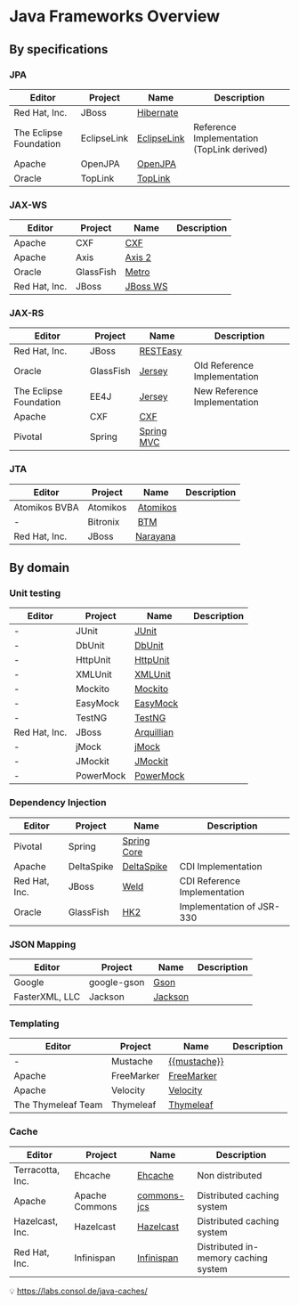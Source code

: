 # Java Frameworks Overview

## By specifications

### JPA

| Editor | Project | Name | Description |
|--------|---------|------|-------------|
| Red Hat, Inc. | JBoss | [Hibernate](http://hibernate.org/) | |
| The Eclipse Foundation | EclipseLink | [EclipseLink](http://www.eclipse.org/eclipselink/) | Reference Implementation (TopLink derived) |
| Apache | OpenJPA | [OpenJPA](http://openjpa.apache.org/) | |
| Oracle | TopLink | [TopLink](http://www.oracle.com/technetwork/middleware/toplink/overview/index-089172.html) | |

### JAX-WS

| Editor | Project | Name | Description |
|--------|---------|------|-------------|
| Apache | CXF | [CXF](http://cxf.apache.org/) | |
| Apache | Axis | [Axis 2](https://axis.apache.org/axis2/java/core/) | |
| Oracle | GlassFish | [Metro](https://javaee.github.io/metro/)| |
| Red Hat, Inc. | JBoss | [JBoss WS](http://jbossws.jboss.org/) | |

### JAX-RS

| Editor | Project | Name | Description |
|--------|---------|------|-------------|
| Red Hat, Inc. | JBoss | [RESTEasy](http://resteasy.jboss.org/) | |
| Oracle | GlassFish | [Jersey](https://jersey.github.io/) | Old Reference Implementation |
| The Eclipse Foundation | EE4J | [Jersey](https://projects.eclipse.org/projects/ee4j.jersey) | New Reference Implementation |
| Apache | CXF | [CXF](http://cxf.apache.org/) | |
| Pivotal | Spring | [Spring MVC](https://docs.spring.io/spring/docs/current/spring-framework-reference/web.html) | |

### JTA

| Editor | Project | Name | Description |
|---------|--------|-----|--------------|
| Atomikos BVBA | Atomikos | [Atomikos](https://www.atomikos.com/) | |
| - | Bitronix | [BTM](https://github.com/bitronix/btm) | |
| Red Hat, Inc. | JBoss | [Narayana](http://narayana.io/) | |

## By domain

### Unit testing

| Editor | Project | Name | Description |
|--------|---------|------|-------------|
| - | JUnit | [JUnit](https://junit.org/) | |
| - | DbUnit | [DbUnit](http://dbunit.sourceforge.net/) | |
| - | HttpUnit | [HttpUnit](http://httpunit.sourceforge.net/) | |
| - | XMLUnit | [XMLUnit](https://www.xmlunit.org/) | |
| - | Mockito | [Mockito](http://site.mockito.org/) | |
| - | EasyMock | [EasyMock](http://easymock.org/) | |
| - | TestNG | [TestNG](http://testng.org/doc/) | |
| Red Hat, Inc. | JBoss | [Arquillian](http://arquillian.org/) | |
| - | jMock | [jMock](http://jmock.org/) | |
| - | JMockit | [JMockit](http://jmockit.github.io/gettingStarted.html) | |
| - | PowerMock | [PowerMock](http://powermock.github.io/) | |

### Dependency Injection

| Editor | Project | Name | Description |
|--------|---------|------|-------------|
| Pivotal | Spring | [Spring Core](https://projects.spring.io/spring-framework/) | |
| Apache | DeltaSpike | [DeltaSpike](http://deltaspike.apache.org/) | CDI Implementation |
| Red Hat, Inc. | JBoss | [Weld](http://weld.cdi-spec.org/) | CDI Reference Implementation |
| Oracle | GlassFish | [HK2](https://javaee.github.io/hk2/) | Implementation of JSR-330 |

### JSON Mapping

| Editor | Project | Name | Description |
|--------|---------|------|-------------|
| Google | google-gson | [Gson](https://github.com/google/gson) | |
| FasterXML, LLC | Jackson | [Jackson](https://github.com/FasterXML/jackson) | |

### Templating

| Editor | Project | Name | Description |
|--------|---------|------|-------------|
| - | Mustache | [{{mustache}}](https://github.com/spullara/mustache.java) | |
| Apache | FreeMarker | [FreeMarker](https://freemarker.apache.org/) | |
| Apache | Velocity | [Velocity](http://velocity.apache.org/) | |
| The Thymeleaf Team | Thymeleaf | [Thymeleaf](https://www.thymeleaf.org/) | |

### Cache

| Editor | Project | Name | Description |
|--------|---------|------|-------------|
| Terracotta, Inc. | Ehcache | [Ehcache](http://www.ehcache.org/) | Non distributed |
| Apache | Apache Commons | [commons-jcs](https://commons.apache.org/proper/commons-jcs/) | Distributed caching system  |
| Hazelcast, Inc.  | Hazelcast | [Hazelcast](https://hazelcast.com/) | Distributed caching system  |
| Red Hat, Inc. | Infinispan | [Infinispan](http://infinispan.org/) | Distributed in-memory caching system  |

:bulb: <https://labs.consol.de/java-caches/>
